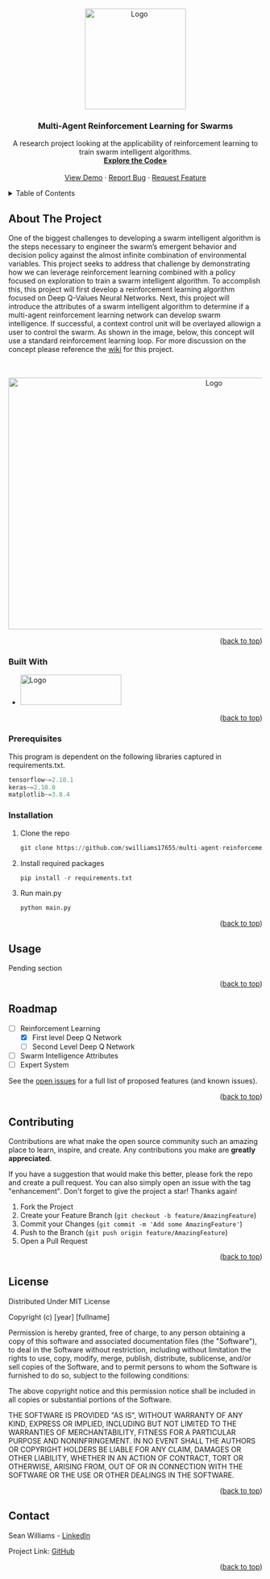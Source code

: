  <!-- Improved compatibility of back to top link: See: https://github.com/othneildrew/Best-README-Template/pull/73 -->
<a name="readme-top"></a>

<!-- PROJECT LOGO -->
<br />
<div align="center">
  <a href="https://github.com/SWilliams17655/Multi-Agent-Reinforcement-Learning-Agent">
    <img src="https://github.com/SWilliams17655/Multi-Agent-Reinforcement-Learning-Agent/assets/114768010/2cb113d1-f390-4a21-b5bc-5bd9b21e9dd9" alt="Logo" width="200" height="200">
  </a>

<h3 align="center">Multi-Agent Reinforcement Learning for Swarms</h3>

  <p align="center">
    A research project looking at the applicability of reinforcement learning to train swarm intelligent algorithms.
    <br />
    <a href="https://github.com/SWilliams17655/Multi-Agent-Reinforcement-Learning-Agent"><strong>Explore the Code»</strong></a>
    <br />
    <br />
    <a href="https://github.com/SWilliams17655/Multi-Agent-Reinforcement-Learning-Agent">View Demo</a>
    ·
    <a href="https://github.com/SWilliams17655/Multi-Agent-Reinforcement-Learning-Agent/issues/new?labels=bug&template=bug-report---.md">Report Bug</a>
    ·
    <a href="https://github.com/SWilliams17655/Multi-Agent-Reinforcement-Learning-Agent/issues/new?labels=enhancement&template=feature-request---.md">Request Feature</a>
  </p>
</div>

<!-- TABLE OF CONTENTS -->
<details>
  <summary>Table of Contents</summary>
  <ol>
    <li>
      <a href="#about-the-project">About The Project</a>
      <ul>
        <li><a href="#built-with">Built With</a></li>
      </ul>
    </li>
    <li>
      <a href="#getting-started">Getting Started</a>
      <ul>
        <li><a href="#prerequisites">Prerequisites</a></li>
        <li><a href="#installation">Installation</a></li>
      </ul>
    </li>
    <li><a href="#usage">Usage</a></li>
    <li><a href="#roadmap">Roadmap</a></li>
    <li><a href="#contributing">Contributing</a></li>
    <li><a href="#license">License</a></li>
    <li><a href="#contact">Contact</a></li>
  </ol>
</details>


<!-- ABOUT THE PROJECT -->
## About The Project

<p>One of the biggest challenges to developing a swarm intelligent algorithm is the steps necessary to engineer the swarm’s emergent behavior and decision policy against the almost infinite combination of environmental variables. This project seeks to address that challenge by demonstrating how we can leverage reinforcement learning combined with a policy focused on exploration to train a swarm intelligent algorithm. To accomplish this, this project will first develop a reinforcement learning algorithm focused on Deep Q-Values Neural Networks. Next, this project will introduce the attributes of a swarm intelligent algorithm to determine if a multi-agent reinforcement learning network can develop swarm intelligence. If successful, a context control unit will be overlayed allowign a user to control the swarm. As shown in the image, below, this concept will use a standard reinforcement learning loop. For more discussion on the concept please reference the <a href="https://github.com/SWilliams17655/Multi-Agent-Reinforcement-Learning-Agent/wiki">wiki</a> for this project.</p>
<br>
<br>
<div align="center">
    <img src="https://github.com/SWilliams17655/Multi-Agent-Reinforcement-Learning-Agent/assets/114768010/fe303571-8bc1-4a6a-936e-1e995e6c594b" 
    alt="Logo" width="800" height="500">
  </a>
</div>

<p align="right">(<a href="#readme-top">back to top</a>)</p>

### Built With
* <img src="https://www.python.org/static/img/python-logo@2x.png" alt="Logo" width="200" height="60">

<p align="right">(<a href="#readme-top">back to top</a>)</p>

### Prerequisites

This program is dependent on the following libraries captured in requirements.txt.
```py
tensorflow~=2.10.1
keras~=2.10.0
matplotlib~=3.8.4
```

### Installation

1. Clone the repo
   ```py
   git clone https://github.com/swilliams17655/multi-agent-reinforcement-learning-agent.git
   ```
2. Install required packages
   ```py
   pip install -r requirements.txt
   ```
3. Run main.py
   ```py
   python main.py
   ```

<p align="right">(<a href="#readme-top">back to top</a>)</p>



<!-- USAGE EXAMPLES -->
## Usage

Pending section

<p align="right">(<a href="#readme-top">back to top</a>)</p>



<!-- ROADMAP -->
## Roadmap

- [ ] Reinforcement Learning
    - [x] First level Deep Q Network
    - [ ] Second Level Deep Q Network
- [ ] Swarm Intelligence Attributes
- [ ] Expert System

See the [open issues](https://github.com/swilliams17655/multi-agent-reinforcement-learning-agent/issues) for a full list of proposed features (and known issues).

<p align="right">(<a href="#readme-top">back to top</a>)</p>

<!-- CONTRIBUTING -->
## Contributing

Contributions are what make the open source community such an amazing place to learn, inspire, and create. Any contributions you make are **greatly appreciated**.

If you have a suggestion that would make this better, please fork the repo and create a pull request. You can also simply open an issue with the tag "enhancement".
Don't forget to give the project a star! Thanks again!

1. Fork the Project
2. Create your Feature Branch (`git checkout -b feature/AmazingFeature`)
3. Commit your Changes (`git commit -m 'Add some AmazingFeature'`)
4. Push to the Branch (`git push origin feature/AmazingFeature`)
5. Open a Pull Request

<p align="right">(<a href="#readme-top">back to top</a>)</p>



<!-- LICENSE -->
## License

Distributed Under MIT License

Copyright (c) [year] [fullname]

Permission is hereby granted, free of charge, to any person obtaining a copy
of this software and associated documentation files (the "Software"), to deal
in the Software without restriction, including without limitation the rights
to use, copy, modify, merge, publish, distribute, sublicense, and/or sell
copies of the Software, and to permit persons to whom the Software is
furnished to do so, subject to the following conditions:

The above copyright notice and this permission notice shall be included in all
copies or substantial portions of the Software.

THE SOFTWARE IS PROVIDED "AS IS", WITHOUT WARRANTY OF ANY KIND, EXPRESS OR
IMPLIED, INCLUDING BUT NOT LIMITED TO THE WARRANTIES OF MERCHANTABILITY,
FITNESS FOR A PARTICULAR PURPOSE AND NONINFRINGEMENT. IN NO EVENT SHALL THE
AUTHORS OR COPYRIGHT HOLDERS BE LIABLE FOR ANY CLAIM, DAMAGES OR OTHER
LIABILITY, WHETHER IN AN ACTION OF CONTRACT, TORT OR OTHERWISE, ARISING FROM,
OUT OF OR IN CONNECTION WITH THE SOFTWARE OR THE USE OR OTHER DEALINGS IN THE
SOFTWARE.

<p align="right">(<a href="#readme-top">back to top</a>)</p>


<!-- CONTACT -->
## Contact

Sean Williams - <a href="www.linkedin.com/in/sean-wiki-williams">LinkedIn</a>

Project Link: <a href="https://github.com/SWilliams17655/Reinforcement-Learning-Agent">GitHub</a>

<p align="right">(<a href="#readme-top">back to top</a>)</p>

